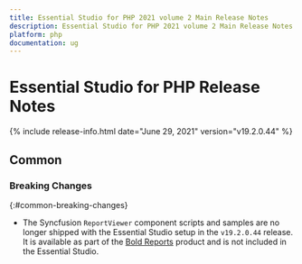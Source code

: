 ```yaml
---
title: Essential Studio for PHP 2021 volume 2 Main Release Notes  
description: Essential Studio for PHP 2021 volume 2 Main Release Notes  
platform: php
documentation: ug
---
```


# Essential Studio for PHP  Release Notes  

{% include release-info.html date="June 29, 2021"  version="v19.2.0.44" %} 






## Common

### Breaking Changes
{:#common-breaking-changes}

* The Syncfusion `ReportViewer` component scripts and samples are no longer shipped with the Essential Studio setup in the `v19.2.0.44` release. It is available as part of the <a href="https://www.boldreports.com/">Bold Reports</a> product and is not included in the Essential Studio.

